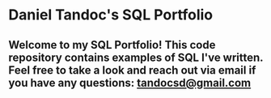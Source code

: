 # Daniel Tandoc's SQL Portfolio

## Welcome to my SQL Portfolio! This code repository contains examples of SQL I've written. Feel free to take a look and reach out via email if you have any questions: tandocsd@gmail.com
